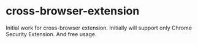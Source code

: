 # cross-browser-extension
Initial work for cross-browser extension. Initially will support only Chrome Security Extension. And free usage.
